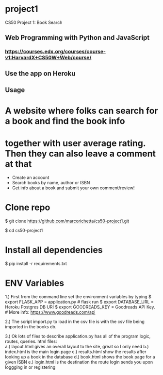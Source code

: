 # project1
CS50 Project 1: Book Search
## Web Programming with Python and JavaScript
### https://courses.edx.org/courses/course-v1:HarvardX+CS50W+Web/course/

## Use the app on Heroku

## Usage

# A website where folks can search for a book and find the book info
# together with user average rating.  Then they can also leave a comment at that

* Create an account
* Search books by name, author or ISBN
* Get info about a book and submit your own comment/review!

# Clone repo
$ git clone https://github.com/marcorichetta/cs50-project1.git

$ cd cs50-project1

# Install all dependencies
$ pip install -r requirements.txt

# ENV Variables
1.)  First from the command line set the environment variables by typing
$ export FLASK_APP = application.py # flask run
$ export DATABASE_URL = Heroku Postgres DB URI
$ export GOODREADS_KEY = Goodreads API Key. # More info: https://www.goodreads.com/api

2.)  The script import.py to load in the csv file is with the csv file
  being imported in the books db.

3.)  Ok lots of files to describe
  application.py has all of the program logic, routes, queries. 
  html files:  
    a.)  layout.html gives an overall layout to the site, great so I only need
    b.)  index.html is the main login page
    c.)  results.html show the results after looking up a book in the database
    d.)  book.html shows the book page for a given ISBN
    e.)  login.html is the destination the route login sends you upon loggging in or registering
    
